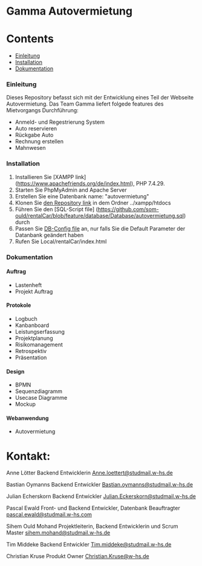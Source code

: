 Gamma Autovermietung
====================


Contents
========

 * [Einleitung](#einleitung)
 * [Installation](#installation)
 * [Dokumentation](#dokumentation)
 
### Einleitung

Dieses Repository befasst sich mit der Entwicklung eines Teil der Webseite Autovermietung. Das Team Gamma liefert folgede features des Mietvorgangs Durchführung:

- Anmeld- und Regestrierung System
- Auto reservieren
- Rückgabe Auto
- Rechnung erstellen
- Mahnwesen


### Installation

1. Installieren Sie [XAMPP link] (https://www.apachefriends.org/de/index.html), PHP 7.4.29.
2. Starten Sie PhpMyAdmin and Apache Server
3. Erstellen Sie eine Datenbank name: "autovermietung"
4. Klonen Sie [den Repository link](https://github.com/som-ould/rentalCar) in dem Ordner ../xampp/htdocs
5. Führen Sie den [SQL-Script file] (https://github.com/som-ould/rentalCar/blob/feature/database/Database/autovermietung.sql) durch
6. Passen Sie [DB-Config file](https://github.com/som-ould/rentalCar/blob/feature/database/Database/db_inc.php) an, nur falls Sie die Default Parameter der Datanbank geändert haben
7. Rufen Sie Local/rentalCar/index.html 

### Dokumentation

#### Auftrag
- Lastenheft
- Projekt Auftrag

#### Protokole
- Logbuch
- Kanbanboard
- Leistungserfassung
- Projektplanung
- Risikomanagement
- Retrospektiv
- Präsentation

#### Design

- BPMN
- Sequenzdiagramm
- Usecase Diagramme
- Mockup

#### Webanwendung
- Autovermietung

Kontakt:
=========

Anne Lötter 
Backend Entwicklerin
Anne.loettert@studmail.w-hs.de

Bastian Oymanns 
Backend Entwickler
Bastian.oymanns@studmail.w-hs.de

Julian Echerskorn 
Backend Entwickler
Julian.Eckerskorn@studmail.w-hs.de

Pascal Ewald 
Front- und Backend Entwickler, Datenbank Beauftragter
pascal.ewald@studmail.w-hs.com

Sihem Ould Mohand 
Projektleiterin, Backend Entwicklerin und Scrum Master
sihem.mohand@studmail.w-hs.de

Tim Middeke 
Backend Entwickler
Tim.middeke@studmail.w-hs.de

Christian Kruse 
Produkt Owner
Christian.Kruse@w-hs.de
